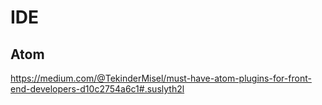 # IDE

## Atom
https://medium.com/@TekinderMisel/must-have-atom-plugins-for-front-end-developers-d10c2754a6c1#.suslyth2l